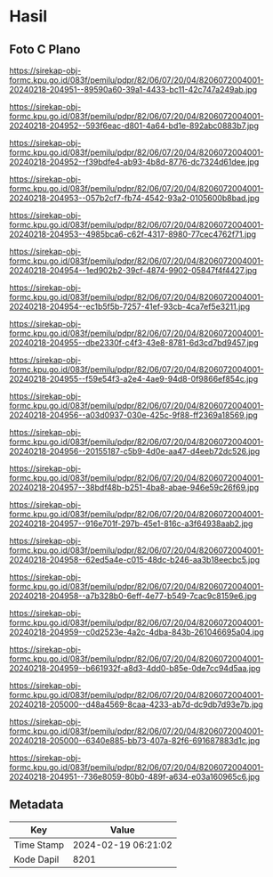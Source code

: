 # Hasil

## Foto C Plano

https://sirekap-obj-formc.kpu.go.id/083f/pemilu/pdpr/82/06/07/20/04/8206072004001-20240218-204951--89590a60-39a1-4433-bc11-42c747a249ab.jpg

https://sirekap-obj-formc.kpu.go.id/083f/pemilu/pdpr/82/06/07/20/04/8206072004001-20240218-204952--593f6eac-d801-4a64-bd1e-892abc0883b7.jpg

https://sirekap-obj-formc.kpu.go.id/083f/pemilu/pdpr/82/06/07/20/04/8206072004001-20240218-204952--f39bdfe4-ab93-4b8d-8776-dc7324d61dee.jpg

https://sirekap-obj-formc.kpu.go.id/083f/pemilu/pdpr/82/06/07/20/04/8206072004001-20240218-204953--057b2cf7-fb74-4542-93a2-0105600b8bad.jpg

https://sirekap-obj-formc.kpu.go.id/083f/pemilu/pdpr/82/06/07/20/04/8206072004001-20240218-204953--4985bca6-c62f-4317-8980-77cec4762f71.jpg

https://sirekap-obj-formc.kpu.go.id/083f/pemilu/pdpr/82/06/07/20/04/8206072004001-20240218-204954--1ed902b2-39cf-4874-9902-05847f4f4427.jpg

https://sirekap-obj-formc.kpu.go.id/083f/pemilu/pdpr/82/06/07/20/04/8206072004001-20240218-204954--ec1b5f5b-7257-41ef-93cb-4ca7ef5e3211.jpg

https://sirekap-obj-formc.kpu.go.id/083f/pemilu/pdpr/82/06/07/20/04/8206072004001-20240218-204955--dbe2330f-c4f3-43e8-8781-6d3cd7bd9457.jpg

https://sirekap-obj-formc.kpu.go.id/083f/pemilu/pdpr/82/06/07/20/04/8206072004001-20240218-204955--f59e54f3-a2e4-4ae9-94d8-0f9866ef854c.jpg

https://sirekap-obj-formc.kpu.go.id/083f/pemilu/pdpr/82/06/07/20/04/8206072004001-20240218-204956--a03d0937-030e-425c-9f88-ff2369a18569.jpg

https://sirekap-obj-formc.kpu.go.id/083f/pemilu/pdpr/82/06/07/20/04/8206072004001-20240218-204956--20155187-c5b9-4d0e-aa47-d4eeb72dc526.jpg

https://sirekap-obj-formc.kpu.go.id/083f/pemilu/pdpr/82/06/07/20/04/8206072004001-20240218-204957--38bdf48b-b251-4ba8-abae-946e59c26f69.jpg

https://sirekap-obj-formc.kpu.go.id/083f/pemilu/pdpr/82/06/07/20/04/8206072004001-20240218-204957--916e701f-297b-45e1-816c-a3f64938aab2.jpg

https://sirekap-obj-formc.kpu.go.id/083f/pemilu/pdpr/82/06/07/20/04/8206072004001-20240218-204958--62ed5a4e-c015-48dc-b246-aa3b18eecbc5.jpg

https://sirekap-obj-formc.kpu.go.id/083f/pemilu/pdpr/82/06/07/20/04/8206072004001-20240218-204958--a7b328b0-6eff-4e77-b549-7cac9c8159e6.jpg

https://sirekap-obj-formc.kpu.go.id/083f/pemilu/pdpr/82/06/07/20/04/8206072004001-20240218-204959--c0d2523e-4a2c-4dba-843b-261046695a04.jpg

https://sirekap-obj-formc.kpu.go.id/083f/pemilu/pdpr/82/06/07/20/04/8206072004001-20240218-204959--b661932f-a8d3-4dd0-b85e-0de7cc94d5aa.jpg

https://sirekap-obj-formc.kpu.go.id/083f/pemilu/pdpr/82/06/07/20/04/8206072004001-20240218-205000--d48a4569-8caa-4233-ab7d-dc9db7d93e7b.jpg

https://sirekap-obj-formc.kpu.go.id/083f/pemilu/pdpr/82/06/07/20/04/8206072004001-20240218-205000--6340e885-bb73-407a-82f6-691687883d1c.jpg

https://sirekap-obj-formc.kpu.go.id/083f/pemilu/pdpr/82/06/07/20/04/8206072004001-20240218-204951--736e8059-80b0-489f-a634-e03a160965c6.jpg


## Metadata

| Key        | Value               |
| ---------- | ------------------- |
| Time Stamp | 2024-02-19 06:21:02 |
| Kode Dapil | 8201                |



